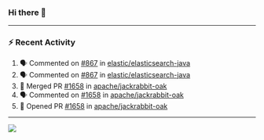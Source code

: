 ### Hi there 👋

---

### :zap: Recent Activity

<!--START_SECTION:activity-->
1. 🗣 Commented on [#867](https://github.com/elastic/elasticsearch-java/pull/867#issuecomment-2310289826) in [elastic/elasticsearch-java](https://github.com/elastic/elasticsearch-java)
2. 🗣 Commented on [#867](https://github.com/elastic/elasticsearch-java/pull/867#issuecomment-2310107349) in [elastic/elasticsearch-java](https://github.com/elastic/elasticsearch-java)
3. 🎉 Merged PR [#1658](https://github.com/apache/jackrabbit-oak/pull/1658) in [apache/jackrabbit-oak](https://github.com/apache/jackrabbit-oak)
4. 🗣 Commented on [#1658](https://github.com/apache/jackrabbit-oak/pull/1658#issuecomment-2304504231) in [apache/jackrabbit-oak](https://github.com/apache/jackrabbit-oak)
5. 💪 Opened PR [#1658](https://github.com/apache/jackrabbit-oak/pull/1658) in [apache/jackrabbit-oak](https://github.com/apache/jackrabbit-oak)
<!--END_SECTION:activity-->

---

<!--
**fabriziofortino/fabriziofortino** is a ✨ _special_ ✨ repository because its `README.md` (this file) appears on your GitHub profile.

Here are some ideas to get you started:

- 🔭 I’m currently working on ...
- 🌱 I’m currently learning ...
- 👯 I’m looking to collaborate on ...
- 🤔 I’m looking for help with ...
- 💬 Ask me about ...
- 📫 How to reach me: ...
- 😄 Pronouns: ...
- ⚡ Fun fact: ...
-->
![](https://komarev.com/ghpvc/?username=fabriziofortino)

